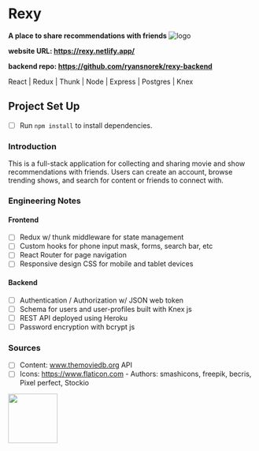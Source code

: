 # Rexy
**A place to share recommendations with friends**
<img src="../logo/android-chrome-512x512.png" alt="logo" />

**website URL: https://rexy.netlify.app/**

**backend repo: https://github.com/ryansnorek/rexy-backend**

React | Redux | Thunk | Node | Express | Postgres | Knex

## Project Set Up

- [ ] Run `npm install` to install dependencies.

### Introduction

This is a full-stack application for collecting and sharing movie and show recommendations with friends. Users can create an account, browse trending shows, and search for content or friends to connect with. 

### Engineering Notes
#### Frontend
- [ ] Redux w/ thunk middleware for state management
- [ ] Custom hooks for phone input mask, forms, search bar, etc
- [ ] React Router for page navigation
- [ ] Responsive design CSS for mobile and tablet devices

#### Backend
- [ ] Authentication / Authorization w/ JSON web token
- [ ] Schema for users and user-profiles built with Knex js 
- [ ] REST API deployed using Heroku
- [ ] Password encryption with bcrypt js

### Sources
- [ ] Content: www.themoviedb.org API
- [ ] Icons: https://www.flaticon.com - Authors: smashicons, freepik, becris, Pixel perfect, Stockio

<img src="https://pbs.twimg.com/profile_images/1243623122089041920/gVZIvphd_400x400.jpg" width="100" height="100" />
